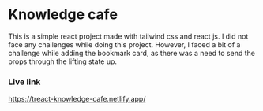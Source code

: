 # Knowledge cafe
This is a simple react project made with tailwind css and react js. I did not face any challenges while doing this project. However, I faced a bit of a challenge while adding the bookmark card, as there was a need to send the props through the lifting state up.
### Live link
https://treact-knowledge-cafe.netlify.app/

